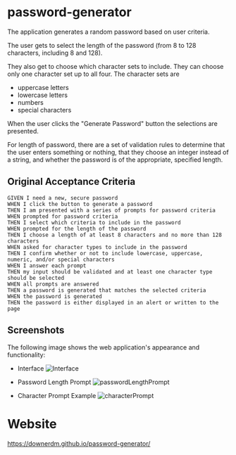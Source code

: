 # password-generator

The application generates a random password based on user criteria.

The user gets to select the length of the password (from 8 to 128 characters, including 8 and 128).

They also get to choose which character sets to include.  They can choose only one character set up to all four.  The character sets are

* uppercase letters
* lowercase letters
* numbers
* special characters

When the user clicks the "Generate Password" button the selections are presented.

For length of password, there are a set of validation rules to determine that the user enters something or nothing, that they choose an integer instead of a string, and whether the password is of the appropriate, specified length.

## Original Acceptance Criteria

```
GIVEN I need a new, secure password
WHEN I click the button to generate a password
THEN I am presented with a series of prompts for password criteria
WHEN prompted for password criteria
THEN I select which criteria to include in the password
WHEN prompted for the length of the password
THEN I choose a length of at least 8 characters and no more than 128 characters
WHEN asked for character types to include in the password
THEN I confirm whether or not to include lowercase, uppercase, numeric, and/or special characters
WHEN I answer each prompt
THEN my input should be validated and at least one character type should be selected
WHEN all prompts are answered
THEN a password is generated that matches the selected criteria
WHEN the password is generated
THEN the password is either displayed in an alert or written to the page
```

## Screenshots

The following image shows the web application's appearance and functionality:

* Interface
![Interface](https://user-images.githubusercontent.com/94584327/150044821-166e5fb7-e952-4429-981f-9a3e04e7a56b.png)

* Password Length Prompt
![passwordLengthPrompt](https://user-images.githubusercontent.com/94584327/150045005-5973bdaf-20ab-4b46-b5c9-0c222f1eb5e8.png)

* Character Prompt Example
![characterPrompt](https://user-images.githubusercontent.com/94584327/150045202-8bdb6196-c6cc-4411-b01f-62960397005a.png)

# Website
https://downerdm.github.io/password-generator/
